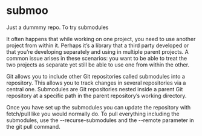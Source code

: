 # submoo
Just a dummmy repo. To try submodules

It often happens that while working on one project, you need to use another project from within it. Perhaps it’s a library that a third party developed or that you’re developing separately and using in multiple parent projects. 
A common issue arises in these scenarios: you want to be able to treat the two projects as separate yet still be able to use one from within the other.


Git allows you to include other Git repositories called submodules into a repository. This allows you to track changes in several repositories via a central one. Submodules are Git repositories nested inside a parent Git repository at a specific path in the parent repository’s working directory. 

Once you have set up the submodules you can update the repository with fetch/pull like you would normally do. To pull everything including the submodules, use the --recurse-submodules and the --remote parameter in the git pull command.

